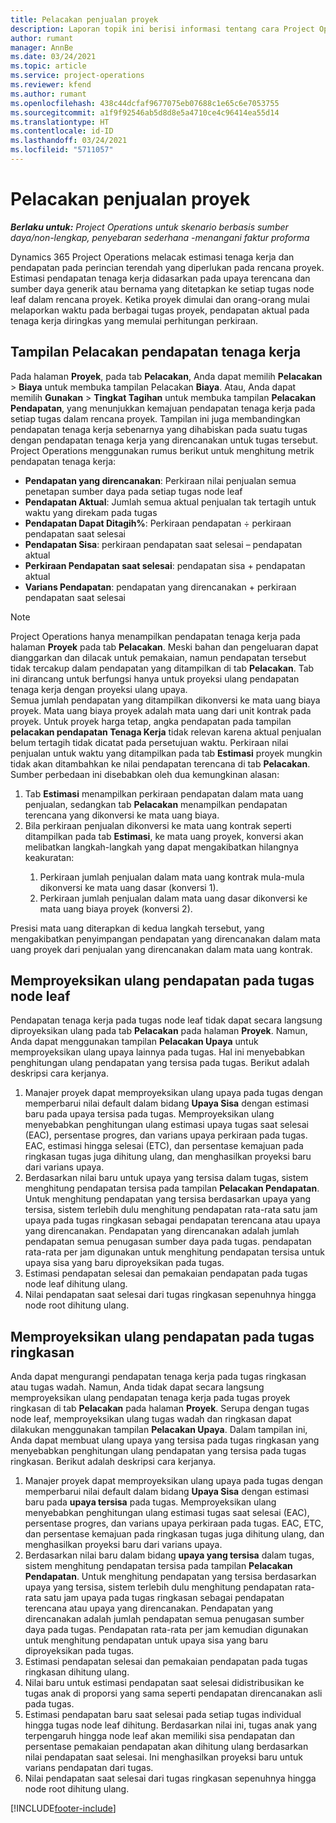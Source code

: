 ```yaml
---
title: Pelacakan penjualan proyek
description: Laporan topik ini berisi informasi tentang cara Project Operations melacak kemajuan terhadap pendapatan tenaga kerja pada proyek.
author: rumant
manager: AnnBe
ms.date: 03/24/2021
ms.topic: article
ms.service: project-operations
ms.reviewer: kfend
ms.author: rumant
ms.openlocfilehash: 438c44dcfaf9677075eb07688c1e65c6e7053755
ms.sourcegitcommit: a1f9f92546ab5d8d8e5a4710ce4c96414ea55d14
ms.translationtype: HT
ms.contentlocale: id-ID
ms.lasthandoff: 03/24/2021
ms.locfileid: "5711057"
---
```

# <a name="project-sales-tracking"></a>Pelacakan penjualan proyek

_**Berlaku untuk:** Project Operations untuk skenario berbasis sumber daya/non-lengkap, penyebaran sederhana -menangani faktur proforma_

Dynamics 365 Project Operations melacak estimasi tenaga kerja dan pendapatan pada perincian terendah yang diperlukan pada rencana proyek. Estimasi pendapatan tenaga kerja didasarkan pada upaya terencana dan sumber daya generik atau bernama yang ditetapkan ke setiap tugas node leaf dalam rencana proyek. Ketika proyek dimulai dan orang-orang mulai melaporkan waktu pada berbagai tugas proyek, pendapatan aktual pada tenaga kerja diringkas yang memulai perhitungan perkiraan.

## <a name="labor-revenue-tracking-view"></a>Tampilan Pelacakan pendapatan tenaga kerja

Pada halaman **Proyek**, pada tab **Pelacakan**, Anda dapat memilih **Pelacakan** > **Biaya** untuk membuka tampilan Pelacakan **Biaya**. Atau, Anda dapat memilih **Gunakan** > **Tingkat Tagihan** untuk membuka tampilan **Pelacakan Pendapatan**, yang menunjukkan kemajuan pendapatan tenaga kerja pada setiap tugas dalam rencana proyek. Tampilan ini juga membandingkan pendapatan tenaga kerja sebenarnya yang dihabiskan pada suatu tugas dengan pendapatan tenaga kerja yang direncanakan untuk tugas tersebut. Project Operations menggunakan rumus berikut untuk menghitung metrik pendapatan tenaga kerja:

- **Pendapatan yang direncanakan**: Perkiraan nilai penjualan semua penetapan sumber daya pada setiap tugas node leaf
- **Pendapatan Aktual**: Jumlah semua aktual penjualan tak tertagih untuk waktu yang direkam pada tugas
- **Pendapatan Dapat Ditagih%**: Perkiraan pendapatan ÷ perkiraan pendapatan saat selesai
- **Pendapatan Sisa**: perkiraan pendapatan saat selesai – pendapatan aktual
- **Perkiraan Pendapatan saat selesai**: pendapatan sisa + pendapatan aktual
- **Varians Pendapatan**: pendapatan yang direncanakan + perkiraan pendapatan saat selesai


> [!NOTE]
> Project Operations hanya menampilkan pendapatan tenaga kerja pada halaman **Proyek** pada tab **Pelacakan**. Meski bahan dan pengeluaran dapat dianggarkan dan dilacak untuk pemakaian, namun pendapatan tersebut tidak tercakup dalam pendapatan yang ditampilkan di tab **Pelacakan**. Tab ini dirancang untuk berfungsi hanya untuk proyeksi ulang pendapatan tenaga kerja dengan proyeksi ulang upaya.  
> Semua jumlah pendapatan yang ditampilkan dikonversi ke mata uang biaya proyek. Mata uang biaya proyek adalah mata uang dari unit kontrak pada proyek. Untuk proyek harga tetap, angka pendapatan pada tampilan **pelacakan pendapatan Tenaga Kerja** tidak relevan karena aktual penjualan belum tertagih tidak dicatat pada persetujuan waktu.
> Perkiraan nilai penjualan untuk waktu yang ditampilkan pada tab **Estimasi** proyek mungkin tidak akan ditambahkan ke nilai pendapatan terencana di tab **Pelacakan**. Sumber perbedaan ini disebabkan oleh dua kemungkinan alasan:
><ol>
   ><li> Tab <b>Estimasi</b> menampilkan perkiraan pendapatan dalam mata uang penjualan, sedangkan tab <b>Pelacakan</b> menampilkan pendapatan terencana yang dikonversi ke mata uang biaya. </li>
   ><li> Bila perkiraan penjualan dikonversi ke mata uang kontrak seperti ditampilkan pada tab <b>Estimasi</b>, ke mata uang proyek, konversi akan melibatkan langkah-langkah yang dapat mengakibatkan hilangnya keakuratan: </li>
><ol>
><li> Perkiraan jumlah penjualan dalam mata uang kontrak mula-mula dikonversi ke mata uang dasar (konversi 1).</li>
><li> Perkiraan jumlah penjualan dalam mata uang dasar dikonversi ke mata uang biaya proyek (konversi 2). </li>
></ol>
></ol>
> Presisi mata uang diterapkan di kedua langkah tersebut, yang mengakibatkan penyimpangan pendapatan yang direncanakan dalam mata uang proyek dari penjualan yang direncanakan dalam mata uang kontrak.
   

## <a name="reprojecting-revenues-on-leaf-node-tasks"></a>Memproyeksikan ulang pendapatan pada tugas node leaf

Pendapatan tenaga kerja pada tugas node leaf tidak dapat secara langsung diproyeksikan ulang pada tab **Pelacakan** pada halaman **Proyek**. Namun, Anda dapat menggunakan tampilan **Pelacakan Upaya** untuk memproyeksikan ulang upaya lainnya pada tugas. Hal ini menyebabkan penghitungan ulang pendapatan yang tersisa pada tugas. Berikut adalah deskripsi cara kerjanya.

1. Manajer proyek dapat memproyeksikan ulang upaya pada tugas dengan memperbarui nilai default dalam bidang **Upaya Sisa** dengan estimasi baru pada upaya tersisa pada tugas. Memproyeksikan ulang menyebabkan penghitungan ulang estimasi upaya tugas saat selesai (EAC), persentase progres, dan varians upaya perkiraan pada tugas. EAC, estimasi hingga selesai (ETC), dan persentase kemajuan pada ringkasan tugas juga dihitung ulang, dan menghasilkan proyeksi baru dari varians upaya.
2. Berdasarkan nilai baru untuk upaya yang tersisa dalam tugas, sistem menghitung pendapatan tersisa pada tampilan **Pelacakan Pendapatan**. Untuk menghitung pendapatan yang tersisa berdasarkan upaya yang tersisa, sistem terlebih dulu menghitung pendapatan rata-rata satu jam upaya pada tugas ringkasan sebagai pendapatan terencana atau upaya yang direncanakan. Pendapatan yang direncanakan adalah jumlah pendapatan semua penugasan sumber daya pada tugas. pendapatan rata-rata per jam digunakan untuk menghitung pendapatan tersisa untuk upaya sisa yang baru diproyeksikan pada tugas.
3. Estimasi pendapatan selesai dan pemakaian pendapatan pada tugas node leaf dihitung ulang.
4. Nilai pendapatan saat selesai dari tugas ringkasan sepenuhnya hingga node root dihitung ulang.

## <a name="reprojecting-revenues-on-summary-tasks"></a>Memproyeksikan ulang pendapatan pada tugas ringkasan

Anda dapat mengurangi pendapatan tenaga kerja pada tugas ringkasan atau tugas wadah. Namun, Anda tidak dapat secara langsung memproyeksikan ulang pendapatan tenaga kerja pada tugas proyek ringkasan di tab **Pelacakan** pada halaman **Proyek**. Serupa dengan tugas node leaf, memproyeksikan ulang tugas wadah dan ringkasan dapat dilakukan menggunakan tampilan **Pelacakan Upaya**. Dalam tampilan ini, Anda dapat membuat ulang upaya yang tersisa pada tugas ringkasan yang menyebabkan penghitungan ulang pendapatan yang tersisa pada tugas ringkasan. Berikut adalah deskripsi cara kerjanya.

1. Manajer proyek dapat memproyeksikan ulang upaya pada tugas dengan memperbarui nilai default dalam bidang **Upaya Sisa** dengan estimasi baru pada **upaya tersisa** pada tugas. Memproyeksikan ulang menyebabkan penghitungan ulang estimasi tugas saat selesai (EAC), persentase progres, dan varians upaya perkiraan pada tugas. EAC, ETC, dan persentase kemajuan pada ringkasan tugas juga dihitung ulang, dan menghasilkan proyeksi baru dari varians upaya.
2. Berdasarkan nilai baru dalam bidang **upaya yang tersisa** dalam tugas, sistem menghitung pendapatan tersisa pada tampilan **Pelacakan Pendapatan**. Untuk menghitung pendapatan yang tersisa berdasarkan upaya yang tersisa, sistem terlebih dulu menghitung pendapatan rata-rata satu jam upaya pada tugas ringkasan sebagai pendapatan terencana atau upaya yang direncanakan. Pendapatan yang direncanakan adalah jumlah pendapatan semua penugasan sumber daya pada tugas. Pendapatan rata-rata per jam kemudian digunakan untuk menghitung pendapatan untuk upaya sisa yang baru diproyeksikan pada tugas.
3. Estimasi pendapatan selesai dan pemakaian pendapatan pada tugas ringkasan dihitung ulang.
4. Nilai baru untuk estimasi pendapatan saat selesai didistribusikan ke tugas anak di proporsi yang sama seperti pendapatan direncanakan asli pada tugas.
5. Estimasi pendapatan baru saat selesai pada setiap tugas individual hingga tugas node leaf dihitung. Berdasarkan nilai ini, tugas anak yang terpengaruh hingga node leaf akan memiliki sisa pendapatan dan persentase pemakaian pendapatan akan dihitung ulang berdasarkan nilai pendapatan saat selesai. Ini menghasilkan proyeksi baru untuk varians pendapatan dari tugas. 
6. Nilai pendapatan saat selesai dari tugas ringkasan sepenuhnya hingga node root dihitung ulang.


[!INCLUDE[footer-include](../includes/footer-banner.md)]


